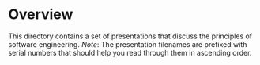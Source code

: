 # Overview
This directory contains a set of presentations that discuss the principles of software engineering. *Note*: The presentation filenames are prefixed with serial numbers that should help you read through them in ascending order.


